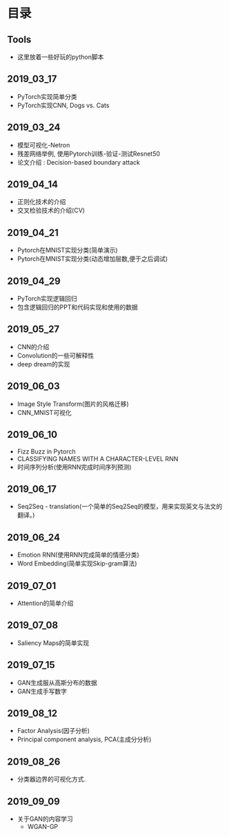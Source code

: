 # 目录

## Tools

- 这里放着一些好玩的python脚本

## 2019_03_17

- PyTorch实现简单分类
- PyTorch实现CNN, Dogs vs. Cats

## 2019_03_24

- 模型可视化-Netron
- 残差网络举例, 使用Pytorch训练-验证-测试Resnet50
- 论文介绍 : Decision-based boundary attack

## 2019_04_14

- 正则化技术的介绍
- 交叉检验技术的介绍(CV)

## 2019_04_21

- Pytorch在MNIST实现分类(简单演示)
- Pytorch在MNIST实现分类(动态增加层数,便于之后调试)

## 2019_04_29

- PyTorch实现逻辑回归
- 包含逻辑回归的PPT和代码实现和使用的数据

## 2019_05_27

- CNN的介绍
- Convolution的一些可解释性
- deep dream的实现


## 2019_06_03

- Image Style Transform(图片的风格迁移)
- CNN_MNIST可视化

## 2019_06_10

- Fizz Buzz in Pytorch
- CLASSIFYING NAMES WITH A CHARACTER-LEVEL RNN
- 时间序列分析(使用RNN完成时间序列预测)

## 2019_06_17

- Seq2Seq - translation(一个简单的Seq2Seq的模型，用来实现英文与法文的翻译。)

## 2019_06_24

- Emotion RNN(使用RNN完成简单的情感分类)
- Word Embedding(简单实现Skip-gram算法)

## 2019_07_01

- Attention的简单介绍


## 2019_07_08

- Saliency Maps的简单实现

## 2019_07_15

- GAN生成服从高斯分布的数据
- GAN生成手写数字


## 2019_08_12

- Factor Analysis(因子分析)
- Principal component analysis, PCA(主成分分析)

## 2019_08_26

- 分类器边界的可视化方式.


## 2019_09_09

- 关于GAN的内容学习
  - WGAN-GP